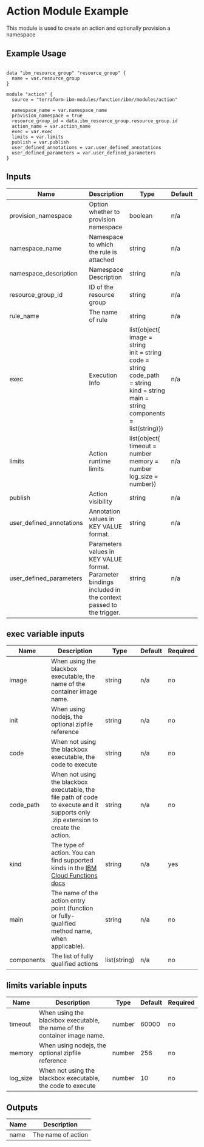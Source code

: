 # Action Module Example

This module is used to create an action and optionally provision a namespace

## Example Usage
```

data "ibm_resource_group" "resource_group" {
  name = var.resource_group
}

module "action" {
  source = "terraform-ibm-modules/function/ibm//modules/action"

  namespace_name = var.namespace_name
  provision_namespace = true
  resource_group_id = data.ibm_resource_group.resource_group.id
  action_name = var.action_name
  exec = var.exec
  limits = var.limits
  publish = var.publish
  user_defined_annotations = var.user_defined_annotations
  user_defined_parameters = var.user_defined_parameters
}
```

<!-- BEGINNING OF PRE-COMMIT-TERRAFORM DOCS HOOK -->

## Inputs

| Name                              | Description                                           | Type   | Default | Required |
|-----------------------------------|-------------------------------------------------------|--------|---------|----------|
| provision_namespace| Option whether to provision namespace | boolean | n/a | yes |
| namespace_name | Namespace to which the rule is attached | string | n/a | yes |
| namespace_description | Namespace Description | string | n/a | no |
| resource\_group\_id | ID of the resource group | string | n/a | yes |
| rule_name | The name of rule | string | n/a | yes |
| exec | Execution Info | list(object{<br>image = string<br>init = string <br>code = string<br>code_path = string<br>kind = string<br>main = string<br>components = list(string)}) | n/a | yes |
| limits | Action runtime limits | list(object{<br>timeout = number<br>memory = number<br>log_size = number}) | n/a | no |
| publish | Action visibility | string | n/a | no |
| user\_defined\_annotations | Annotation values in KEY VALUE format. | string | n/a | no |
| user\_defined\_parameters | Parameters values in KEY VALUE format. Parameter bindings included in the context passed to the trigger. | string | n/a | no |

## exec variable inputs

| Name                              | Description                                           | Type   | Default | Required |
|-----------------------------------|-------------------------------------------------------|--------|---------|----------|
| image| When using the blackbox executable, the name of the container image name. | string | n/a | no |
| init| When using nodejs, the optional zipfile reference | string | n/a | no |
| code| When not using the blackbox executable, the code to execute | string | n/a | no |
| code_path| When not using the blackbox executable, the file path of code to execute and it supports only .zip extension to create the action. | string | n/a | no |
| kind| The type of action. You can find supported kinds in the [IBM Cloud Functions docs](https://cloud.ibm.com/docs/openwhisk?topic=cloud-functions-runtimes) | string | n/a | yes |
| main| The name of the action entry point (function or fully-qualified method name, when applicable). | string | n/a | no |
| components| The list of fully qualified actions | list(string) | n/a | no |

## limits variable inputs

| Name                              | Description                                           | Type   | Default | Required |
|-----------------------------------|-------------------------------------------------------|--------|---------|----------|
| timeout| When using the blackbox executable, the name of the container image name. | number | 60000 | no |
| memory| When using nodejs, the optional zipfile reference | number | 256 | no |
| log_size| When not using the blackbox executable, the code to execute | number | 10 | no |

## Outputs

| Name | Description |
|------|-------------|
| name | The name of action |

<!-- END OF PRE-COMMIT-TERRAFORM DOCS HOOK -->
